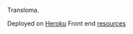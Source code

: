 Transloma.

Deployed on [Heroku](https://immense-citadel-59192.herokuapp.com)
Front end [resources](src/main/resources/static)

